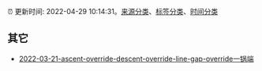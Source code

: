 :alarm_clock: 更新时间: 2022-04-29 10:14:31。[来源分类](../README.md)、[标签分类](../TAGS.md)、[时间分类](../TIMELINE.md)

## 其它




- [2022-03-21-ascent-override-descent-override-line-gap-override一锅端](https://www.zhangxinxu.com/wordpress/2022/03/css-ascent-override-descent/) 